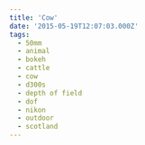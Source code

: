 ```yaml
---
title: 'Cow'
date: '2015-05-19T12:07:03.000Z'
tags:
  - 50mm
  - animal
  - bokeh
  - cattle
  - cow
  - d300s
  - depth of field
  - dof
  - nikon
  - outdoor
  - scotland
---
```

